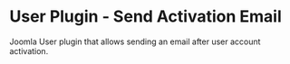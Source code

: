 # User Plugin - Send Activation Email
Joomla User plugin that allows sending an email after user account activation.
